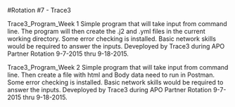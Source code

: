 #Rotation #7 - Trace3

Trace3_Program_Week 1
Simple program that will take input from command line. The program will then create the .j2 and .yml files in the current working directory. 
Some error checking is installed. Basic network skills would be required to answer the inputs.
Deveployed by Trace3 during APO Partner Rotation 9-7-2015 thru 9-18-2015.

Trace3_Program_Week 2
Simple program that will take input from command line. Then create a file with html and Body data need to run in Postman. 
Some error checking is installed. Basic network skills would be required to answer the inputs.
Deveployed by Trace3 during APO Partner Rotation 9-7-2015 thru 9-18-2015.
